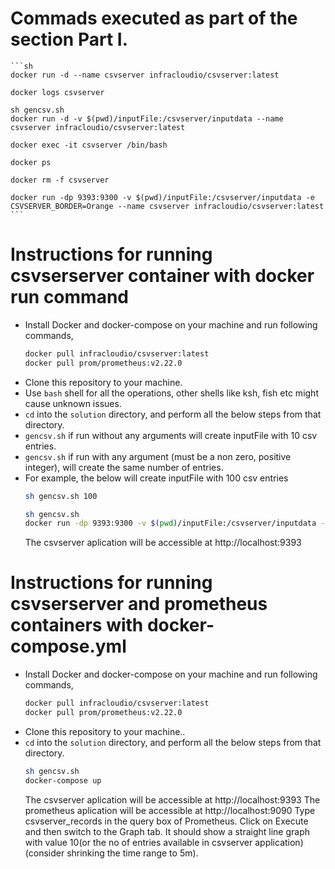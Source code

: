 # Commads executed as part of the section Part I.
    ```sh
    docker run -d --name csvserver infracloudio/csvserver:latest

    docker logs csvserver

    sh gencsv.sh
    docker run -d -v $(pwd)/inputFile:/csvserver/inputdata --name csvserver infracloudio/csvserver:latest

    docker exec -it csvserver /bin/bash

    docker ps

    docker rm -f csvserver

    docker run -dp 9393:9300 -v $(pwd)/inputFile:/csvserver/inputdata -e CSVSERVER_BORDER=Orange --name csvserver infracloudio/csvserver:latest
    ```

# Instructions for running csvserserver container with docker run command
  - Install Docker and docker-compose on your machine and run following commands,
    ```sh
    docker pull infracloudio/csvserver:latest
    docker pull prom/prometheus:v2.22.0
    ```
  - Clone this repository to your machine.
  - Use `bash` shell for all the operations, other shells like ksh, fish etc might cause unknown issues.
  - `cd` into the `solution` directory, and perform all the below steps from that directory.
  - `gencsv.sh` if run without any arguments will create inputFile with 10 csv entries.
  - `gencsv.sh` if run with any argument (must be a non zero, positive integer), will create the same number of entries.
  - For example, the below will create inputFile with 100 csv entries
    ```sh
    sh gencsv.sh 100
    ```
    ```sh
    sh gencsv.sh
    docker run -dp 9393:9300 -v $(pwd)/inputFile:/csvserver/inputdata -e CSVSERVER_BORDER=Orange --name csvserver infracloudio/csvserver:latest
    ```
    The csvserver aplication will be accessible at http://localhost:9393

# Instructions for running csvserserver and prometheus containers with docker-compose.yml
  - Install Docker and docker-compose on your machine and run following commands,
    ```sh
    docker pull infracloudio/csvserver:latest
    docker pull prom/prometheus:v2.22.0
    ```
  - Clone this repository to your machine..
  - `cd` into the `solution` directory, and perform all the below steps from that directory.
    ```sh
    sh gencsv.sh
    docker-compose up
    ```
    The csvserver aplication will be accessible at http://localhost:9393
    The prometheus aplication will be accessible at http://localhost:9090
    Type csvserver_records in the query box of Prometheus. Click on Execute and then switch to the Graph tab.
    It should show a straight line graph with value 10(or the no of entries available in csvserver application) (consider shrinking the time range to 5m).